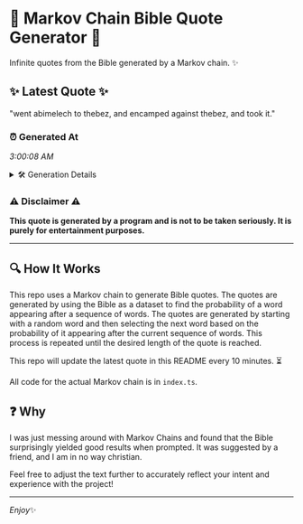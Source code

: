 # 📖 Markov Chain Bible Quote Generator 📖

Infinite quotes from the Bible generated by a Markov chain. ✨

## ✨ Latest Quote ✨
"went abimelech to thebez, and encamped against thebez, and took it."

### ⏰ Generated At
*3:00:08 AM*

<details>
    <summary>🛠️ Generation Details</summary>
    <p>
        <strong>🌱 Seed:</strong> went<br>
        <strong>🔄 Iterations:</strong> 10<br>
        <strong>📜 Context History:</strong><br>[ went ]: abimelech<br>[ went, abimelech ]: to<br>[ went, abimelech, to ]: thebez,<br>[ went, abimelech, to, thebez, ]: and<br>[ went, abimelech, to, thebez,, and ]: encamped<br>[ went, abimelech, to, thebez,, and, encamped ]: against<br>[ abimelech, to, thebez,, and, encamped, against ]: thebez,<br>[ to, thebez,, and, encamped, against, thebez, ]: and<br>[ thebez,, and, encamped, against, thebez,, and ]: took<br>[ and, encamped, against, thebez,, and, took ]: it.<br>
    </p>
</details>

### ⚠️ Disclaimer ⚠️
**This quote is generated by a program and is not to be taken seriously. It is purely for entertainment purposes.**

---

## 🔍 How It Works

This repo uses a Markov chain to generate Bible quotes. The quotes are generated by using the Bible as a dataset to find the probability of a word appearing after a sequence of words. The quotes are generated by starting with a random word and then selecting the next word based on the probability of it appearing after the current sequence of words. This process is repeated until the desired length of the quote is reached.

This repo will update the latest quote in this README every 10 minutes. ⏳

All code for the actual Markov chain is in `index.ts`.

## ❓ Why

I was just messing around with Markov Chains and found that the Bible surprisingly yielded good results when prompted. 
It was suggested by a friend, and I am in no way christian.

Feel free to adjust the text further to accurately reflect your intent and experience with the project!

---

*Enjoy*✨
